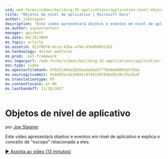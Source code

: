 ```yaml
---
uid: web-forms/videos/building-35-applications/application-level-objects
title: "Objetos de nível de aplicativo | Microsoft Docs"
author: JoeStagner
description: "Este vídeo apresentará objetos e eventos em nível de aplicativo e explica o conceito de &quot;escopo&quot; relacionada a eles."
ms.author: aspnetcontent
manager: wpickett
ms.date: 04/20/2009
ms.topic: article
ms.assetid: 921f8078-dcce-42ba-a79a-d3e0b0922161
ms.technology: dotnet-webforms
ms.prod: .net-framework
msc.legacyurl: /web-forms/videos/building-35-applications/application-level-objects
msc.type: video
ms.openlocfilehash: 970251469a2816ee4eb5eb7776a0e80893a5f89a
ms.sourcegitcommit: 9a9483aceb34591c97451997036a9120c3fe2baf
ms.translationtype: MT
ms.contentlocale: pt-BR
ms.lasthandoff: 11/10/2017
---
```

<a name="application-level-objects"></a>Objetos de nível de aplicativo
====================
por [Joe Stagner](https://github.com/JoeStagner)

Este vídeo apresentará objetos e eventos em nível de aplicativo e explica o conceito de &quot;escopo&quot; relacionada a eles.

[&#9654; Assista ao vídeo (13 minutos)](https://channel9.msdn.com/Blogs/ASP-NET-Site-Videos/application-level-objects)
